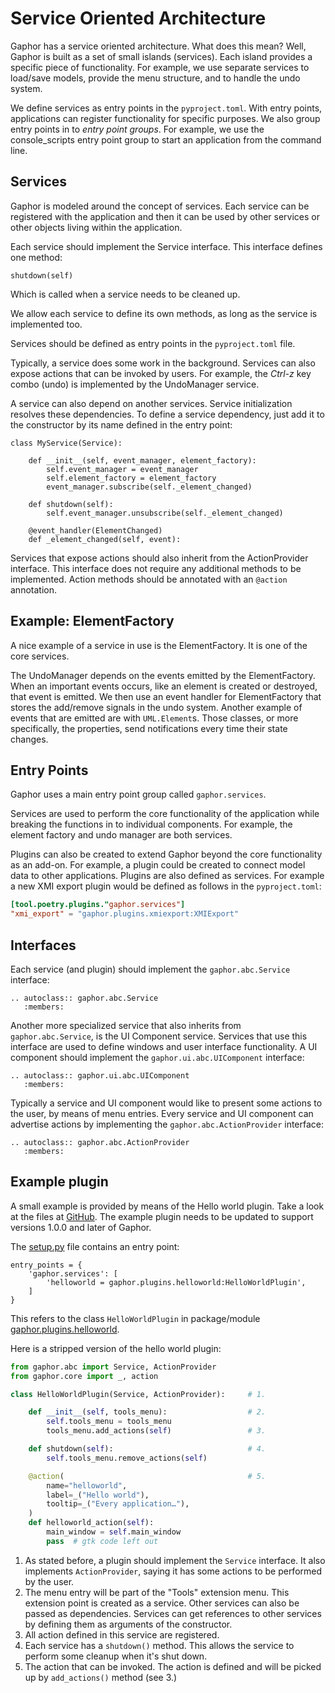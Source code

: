 # Service Oriented Architecture

Gaphor has a service oriented architecture. What does this mean? Well, Gaphor
is built as a set of small islands (services). Each island provides a specific
piece of functionality. For example, we use separate services to load/save
models, provide the menu structure, and to handle the undo system.

We define services as entry points in the `pyproject.toml`. With entry points,
applications can register functionality for specific purposes. We also group
entry points in to *entry point groups*. For example, we use the
console_scripts entry point group to start an application from the command
line.


## Services

Gaphor is modeled around the concept of services. Each service can be
registered with the application and then it can be used by other services or
other objects living within the application.

Each service should implement the Service interface. This interface
defines one method:

    shutdown(self)

Which is called when a service needs to be cleaned up.

We allow each service to define its own methods, as long as the service
is implemented too.

Services should be defined as entry points in the `pyproject.toml` file.

Typically, a service does some work in the background. Services can also expose
actions that can be invoked by users. For example, the _Ctrl-z_ key combo
(undo) is implemented by the UndoManager service.

A service can also depend on another services. Service initialization resolves
these dependencies. To define a service dependency, just add it to the
constructor by its name defined in the entry point:

    class MyService(Service):

        def __init__(self, event_manager, element_factory):
            self.event_manager = event_manager
            self.element_factory = element_factory
            event_manager.subscribe(self._element_changed)

        def shutdown(self):
            self.event_manager.unsubscribe(self._element_changed)

        @event_handler(ElementChanged)
        def _element_changed(self, event):

Services that expose actions should also inherit from the ActionProvider
interface. This interface does not require any additional methods to be
implemented. Action methods should be annotated with an `@action` annotation.

## Example: ElementFactory

A nice example of a service in use is the ElementFactory. It is one of the core services.

The UndoManager depends on the events emitted by the ElementFactory. When an
important events occurs, like an element is created or destroyed, that event is
emitted. We then use an event handler for ElementFactory that stores the
add/remove signals in the undo system. Another example of events that are
emitted are with `UML.Element`s. Those classes, or more specifically, the
properties, send notifications every time their state changes.

## Entry Points

Gaphor uses a main entry point group called `gaphor.services`.

Services are used to perform the core functionality of the application while
breaking the functions in to individual components. For example, the element
factory and undo manager are both services.

Plugins can also be created to extend Gaphor beyond the core functionality as
an add-on. For example, a plugin could be created to connect model data to
other applications. Plugins are also defined as services. For example a new XMI
export plugin would be defined as follows in the `pyproject.toml`:

```toml
[tool.poetry.plugins."gaphor.services"]
"xmi_export" = "gaphor.plugins.xmiexport:XMIExport"
```

## Interfaces

Each service (and plugin) should implement the `gaphor.abc.Service` interface:

```{eval-rst}
.. autoclass:: gaphor.abc.Service
   :members:
```

Another more specialized service that also inherits from `gaphor.abc.Service`,
is the UI Component service. Services that use this interface are used to
define windows and user interface functionality. A UI component should
implement the `gaphor.ui.abc.UIComponent` interface:

```{eval-rst}
.. autoclass:: gaphor.ui.abc.UIComponent
   :members:
```

Typically a service and UI component would like to present some actions
to the user, by means of menu entries. Every service and UI component
can advertise actions by implementing the `gaphor.abc.ActionProvider`
interface:

```{eval-rst}
.. autoclass:: gaphor.abc.ActionProvider 
   :members:
```

## Example plugin

A small example is provided by means of the Hello world plugin. Take a look at
the files at [GitHub](https://github.com/gaphor/gaphor.plugins.helloworld). The
example plugin needs to be updated to support versions 1.0.0 and later of Gaphor.

The
[setup.py](https://github.com/gaphor/gaphor.plugins.helloworld/blob/master/setup.py)
file contains an entry point:

    entry_points = {
        'gaphor.services': [
            'helloworld = gaphor.plugins.helloworld:HelloWorldPlugin',
        ]
    }

This refers to the class `HelloWorldPlugin` in package/module
[gaphor.plugins.helloworld](https://github.com/gaphor/gaphor.plugins.helloworld/blob/master/gaphor/plugins/helloworld/__init__.py).

Here is a stripped version of the hello world plugin:

```python
from gaphor.abc import Service, ActionProvider
from gaphor.core import _, action

class HelloWorldPlugin(Service, ActionProvider):     # 1.

    def __init__(self, tools_menu):                  # 2.
        self.tools_menu = tools_menu
        tools_menu.add_actions(self)                 # 3.

    def shutdown(self):                              # 4.
        self.tools_menu.remove_actions(self)

    @action(                                         # 5.
        name="helloworld",
        label=_("Hello world"),
        tooltip=_("Every application…"),
    )
    def helloworld_action(self):
        main_window = self.main_window
        pass  # gtk code left out
```

1.  As stated before, a plugin should implement the `Service` interface.
    It also implements `ActionProvider`, saying it has some actions to
    be performed by the user.
2.  The menu entry will be part of the "Tools" extension menu. This
    extension point is created as a service. Other services can also be
    passed as dependencies. Services can get references to other
    services by defining them as arguments of the constructor.
3.  All action defined in this service are registered.
4.  Each service has a `shutdown()` method. This allows the service to
    perform some cleanup when it's shut down.
5.  The action that can be invoked. The action is defined and will be
    picked up by `add_actions()` method (see 3.)
